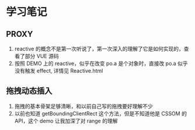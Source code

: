 # 学习笔记

## PROXY

1. reactive 的概念不是第一次听说了，第一次深入的理解了它是如何实现的，查看了部分 VUE 源码
2. 按照 DEMO 上的 reactive，似乎在改变 po.a 是个对象时，直接改 po.a 似乎没有触发 effect, 详情见 Reactive.html

## 拖拽动态插入

1. 拖拽的基本骨架足够清晰，和以前自己写的拖拽要好理解不少
2. 以前也知道 getBoundingClientRect 这个方法，但是不知道他是 CSSOM 的 API，这个 demo 让我加深了对 range 的理解
